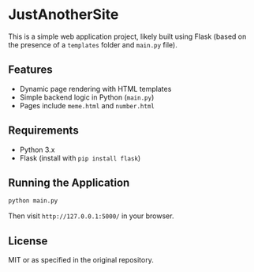 JustAnotherSite
=================

This is a simple web application project, likely built using Flask (based on the presence of a `templates` folder and `main.py` file).

## Features

- Dynamic page rendering with HTML templates
- Simple backend logic in Python (`main.py`)
- Pages include `meme.html` and `number.html`

## Requirements

- Python 3.x
- Flask (install with `pip install flask`)

## Running the Application

```bash
python main.py
```

Then visit `http://127.0.0.1:5000/` in your browser.

## License

MIT or as specified in the original repository.

